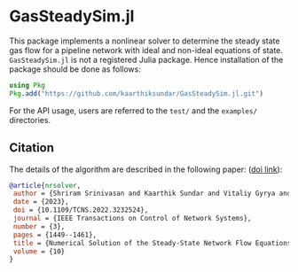 # GasSteadySim.jl 

This package implements a nonlinear solver to determine the steady state gas flow for a pipeline network with ideal and non-ideal equations of state.
``GasSteadySim.jl`` is not a registered Julia package. Hence installation of the package should be done as follows:

```julia 
using Pkg
Pkg.add("https://github.com/kaarthiksundar/GasSteadySim.jl.git")
```

For the API usage, users are referred to the ``test/`` and the ``examples/`` directories.

## Citation
The details of the algorithm are described in the following paper:
([doi link](https://dx.doi.org/10.1109/TCNS.2022.3232524)): 

```bibtex
@article{nrsolver,
 author = {Shriram Srinivasan and Kaarthik Sundar and Vitaliy Gyrya and Anatoly Zlotnik},
 date = {2023},
 doi = {10.1109/TCNS.2022.3232524},
 journal = {IEEE Transactions on Control of Network Systems},
 number = {3},
 pages = {1449--1461},
 title = {Numerical Solution of the Steady-State Network Flow Equations for a Non-Ideal Gas},
 volume = {10}
}
```
